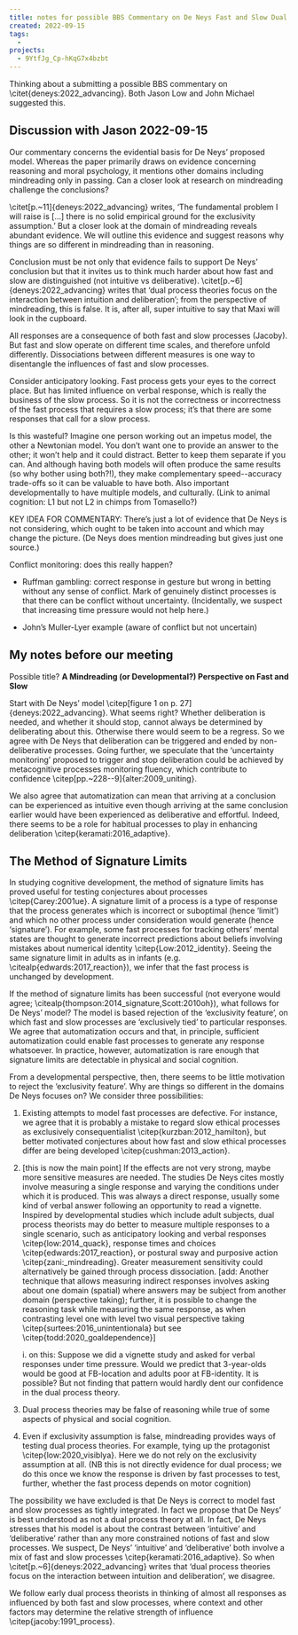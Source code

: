 ```yaml
---
title: notes for possible BBS Commentary on De Neys Fast and Slow Dual Process
created: 2022-09-15
tags:
  -
projects:
  - 9YtfJg_Cp-hKqG7x4bzbt
---
```


Thinking about a submitting a possible BBS commentary on \citet{deneys:2022_advancing}. Both Jason Low and John Michael suggested this.

## Discussion with Jason 2022-09-15

Our commentary concerns the evidential basis for De Neys’ proposed model.  Whereas the paper primarily draws on evidence concerning reasoning and moral psychology, it mentions other domains including mindreading only in passing. Can a closer look at research on mindreading challenge the conclusions? 

\citet[p.~11]{deneys:2022_advancing} writes, ‘The fundamental problem I will raise is [...] there is no solid empirical ground for the exclusivity assumption.’ But a closer look at the domain of mindreading reveals abundant evidence. We will outline this evidence and suggest reasons why things are so different in mindreading than in reasoning.

Conclusion must be not only that evidence fails to support De Neys’ conclusion but that it invites us to think much harder about how fast and slow are distinguished (not intuitive vs deliberative). \citet[p.~6]{deneys:2022_advancing} writes that ‘dual process theories focus on the interaction between intuition and deliberation’; from the perspective of mindreading, this is false.  It is, after all, super intuitive to say that Maxi will look in the cupboard.

All responses are a consequence of both fast and slow processes (Jacoby). But fast and slow operate on different time scales, and therefore unfold differently. Dissociations between different measures is one way to disentangle the influences of fast and slow processes.

Consider anticipatory looking. Fast process gets your eyes to the correct place. But has limited influence on verbal response, which is really the business of the slow process. So it is not the correctness or incorrectness of the fast process that requires a slow process; it’s that there are some responses that call for a slow process.

Is this wasteful? Imagine one person working out an impetus model, the other a Newtonian model. You don’t want one to provide an answer to the other; it won’t help and it could distract. Better to keep them separate if you can. And although having both models will often produce the same results (so why bother using both?!), they make complementary speed--accuracy trade-offs so it can be valuable to have both. Also important developmentally to have multiple models, and culturally. (Link to animal cognition: L1 but not L2 in chimps from Tomasello?)

KEY IDEA FOR COMMENTARY: There’s just a lot of evidence that De Neys is not considering, which ought to be taken into account and which may change the picture.  (De Neys does mention mindreading but gives just one source.)

Conflict monitoring: does this really happen? 

  * Ruffman gambling: correct response in gesture but wrong in betting without any sense of conflict. Mark of genuinely distinct processes is that there can be conflict without uncertainty. (Incidentally, we suspect that increasing time pressure would not help here.)

  * John’s Muller-Lyer example (aware of conflict but not uncertain)



## My notes before our meeting

Possible title? **A Mindreading (or Developmental?) Perspective on Fast and Slow**

Start with De Neys’ model \citep[figure 1 on p. 27]{deneys:2022_advancing}. What seems right? Whether deliberation is needed, and whether it should stop, cannot always be determined by deliberating about this. Otherwise there would seem to be a regress. So we agree with De Neys that deliberation can be triggered and ended by non-deliberative processes. Going further, we speculate that the ‘uncertainty monitoring’ proposed to trigger and stop deliberation could be achieved by metacognitive processes monitoring fluency, which contribute to confidence \citep[pp.~228--9]{alter:2009_uniting}.

We also agree that automatization can mean that arriving at a conclusion can be experienced as intuitive even though arriving at the same conclusion earlier would have been experienced as deliberative and effortful. Indeed, there seems to be a role for habitual processes to play in enhancing deliberation \citep{keramati:2016_adaptive}.



## The Method of Signature Limits

In studying cognitive development, the method of signature limits has proved useful for testing conjectures about processes \citep{Carey:2001ue}. A signature limit of a process is a type of response that the process generates which is incorrect or suboptimal (hence ‘limit’) and which no other process under consideration would generate (hence ‘signature’). For example, some fast processes for tracking others’ mental states are thought to generate incorrect predictions about beliefs involving mistakes about numerical identity 
\citep{Low:2012_identity}. Seeing the same signature limit in adults as in infants (e.g. \citealp{edwards:2017_reaction}), we infer that the fast process is unchanged by development.

If the method of signature limits has been successful (not everyone would agree; \citealp{thompson:2014_signature,Scott:2010oh}), what follows for De Neys’ model?  The model is based rejection of the ‘exclusivity feature’, on which fast and slow processes are ‘exclusively tied’ to particular responses. We agree that automatization occurs and that, in principle, sufficient automatization could enable fast processes to generate any response whatsoever. In practice, however, automatization is rare enough that signature limits are detectable in physical and social cognition.

From a developmental perspective, then, there seems to be little motivation to reject the ‘exclusivity feature’. Why are things so different in the domains De Neys focuses on?  We consider three possibilities:

  1. Existing attempts to model fast processes are defective. For instance, we agree that it is probably a mistake to regard slow ethical processes as exclusively consequentialist \citep{kurzban:2012_hamilton}, but better motivated conjectures about how fast and slow ethical processes differ are being developed \citep{cushman:2013_action}.

  1. [this is now the main point] If the effects are not very strong, maybe more sensitive measures are needed. The studies De Neys cites mostly involve measuring a single response and varying the conditions under which it is produced. This was always a direct response, usually some kind of verbal answer following an opportunity to read a vignette.  Inspired by developmental studies which include adult subjects, dual process theorists may do better to measure multiple responses to a single scenario, such as anticipatory looking and verbal responses \citep{low:2014_quack}, response times and choices \citep{edwards:2017_reaction}, or postural sway and purposive action \citep{zani:_mindreading}. Greater measurement sensitivity could alternatively be gained through process dissociation. [add: Another technique that allows measuring indirect responses involves asking about one domain (spatial) where answers may be subject from another domain (perspective taking); further, it is possible to change the reasoning task while measuring the same response, as when contrasting level one with level two visual perspective taking \citep{surtees:2016_unintentionala} but see \citep{todd:2020_goaldependence}]
  
     i. on this: Suppose we did a vignette study and asked for verbal responses under time pressure. Would we predict that 3-year-olds would be good at FB-location and adults poor at FB-identity. It is possible? But not finding that pattern would hardly dent our confidence in the dual process theory.

  1. Dual process theories may be false of reasoning while true of some aspects of physical and social cognition.

  1. Even if exclusivity assumption is false, mindreading provides ways of testing dual process theories. For example, tying up the protagonist \citep{low:2020_visiblya}. Here we do not rely on the exclusivity assumption at all. (NB this is not directly evidence for dual process; we do this once we know the response is driven by fast processes to test, further, whether the fast process depends on motor cognition)


The possibility we have excluded is that De Neys is correct to model fast and slow processes as tightly integrated. In fact we propose that De Neys’ is best understood as not a dual process theory at all. In fact, De Neys stresses that his model is about the contrast between ‘intuitive’ and ‘deliberative’ rather than any more constrained notions of fast and slow processes. We suspect, De Neys’ ‘intuitive’ and ‘deliberative’ both involve a mix of fast and slow processes \citep{keramati:2016_adaptive}. So when \citet[p.~6]{deneys:2022_advancing} writes that ‘dual process theories focus on the interaction between intuition and deliberation’, we disagree.  



We follow early dual process theorists in thinking of almost all responses as influenced by both fast and slow processes, where context and other factors may determine the relative strength of influence \citep{jacoby:1991_process}.
